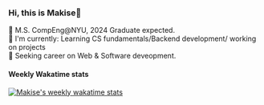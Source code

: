 ### Hi, this is Makise👋

🏫 M.S. CompEng@NYU, 2024 Graduate expected. \
📖 I'm currently: Learning CS fundamentals/Backend development/ working on projects \
🚀 Seeking career on Web & Software deveopment. 

#### Weekly Wakatime stats

[![Makise's weekly wakatime stats](https://github-readme-stats.vercel.app/api/wakatime?username=MakiseJiang&&layout=compact)](https://github.com/anuraghazra/github-readme-stats)
